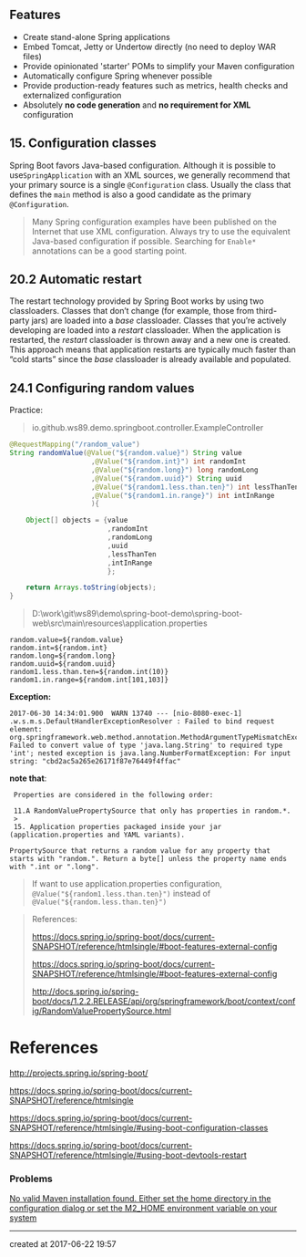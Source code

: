 

## Features

- Create stand-alone Spring applications
- Embed Tomcat, Jetty or Undertow directly (no need to deploy WAR files)
- Provide opinionated 'starter' POMs to simplify your Maven configuration
- Automatically configure Spring whenever possible
- Provide production-ready features such as metrics, health checks and externalized configuration
- Absolutely **no code generation** and **no requirement for XML** configuration




## 15. Configuration classes

Spring Boot favors Java-based configuration. Although it is possible to use`SpringApplication` with an XML sources, we generally recommend that your primary source is a single `@Configuration` class. Usually the class that defines the `main` method is also a good candidate as the primary `@Configuration`.

> Many Spring configuration examples have been published on the Internet that use XML configuration. Always try to use the equivalent Java-based configuration if possible. Searching for `Enable*` annotations can be a good starting point.



## 20.2 Automatic restart

The restart technology provided by Spring Boot works by using two classloaders. Classes that don’t change (for example, those from third-party jars) are loaded into a *base* classloader. Classes that you’re actively developing are loaded into a *restart* classloader. When the application is restarted, the *restart* classloader is thrown away and a new one is created. This approach means that application restarts are typically much
faster than “cold starts” since the *base* classloader is already available and populated.





## 24.1 Configuring random values

Practice:

> io.github.ws89.demo.springboot.controller.ExampleController

```java
@RequestMapping("/random_value")
String randomValue(@Value("${random.value}") String value
                    ,@Value("${random.int}") int randomInt
                    ,@Value("${random.long}") long randomLong
                    ,@Value("${random.uuid}") String uuid
                    ,@Value("${random1.less.than.ten}") int lessThanTen
                    ,@Value("${random1.in.range}") int intInRange
                    ){

    Object[] objects = {value
                        ,randomInt
                        ,randomLong
                        ,uuid
                        ,lessThanTen
                        ,intInRange
                        };

    return Arrays.toString(objects);
}
```

> D:\work\git\ws89\demo\spring-boot-demo\spring-boot-web\src\main\resources\application.properties

```properties
random.value=${random.value}
random.int=${random.int}
random.long=${random.long}
random.uuid=${random.uuid}
random1.less.than.ten=${random.int(10)}
random1.in.range=${random.int[101,103]}
```



**Exception:**

```exception
2017-06-30 14:34:01.900  WARN 13740 --- [nio-8080-exec-1] .w.s.m.s.DefaultHandlerExceptionResolver : Failed to bind request element: org.springframework.web.method.annotation.MethodArgumentTypeMismatchException: Failed to convert value of type 'java.lang.String' to required type 'int'; nested exception is java.lang.NumberFormatException: For input string: "cbd2ac5a265e26171f87e76449f4ffac"
```



**note that**:

```
 Properties are considered in the following order:
 
 11.A RandomValuePropertySource that only has properties in random.*.
 >
 15. Application properties packaged inside your jar (application.properties and YAML variants).
 
PropertySource that returns a random value for any property that starts with "random.". Return a byte[] unless the property name ends with ".int or ".long".
```

> If want to use application.properties configuration, `@Value("${random1.less.than.ten}")` instead of `@Value("${random.less.than.ten}")`



> References:
>
> https://docs.spring.io/spring-boot/docs/current-SNAPSHOT/reference/htmlsingle/#boot-features-external-config 
>
> https://docs.spring.io/spring-boot/docs/current-SNAPSHOT/reference/htmlsingle/#boot-features-external-config
>
> http://docs.spring.io/spring-boot/docs/1.2.2.RELEASE/api/org/springframework/boot/context/config/RandomValuePropertySource.html




# References

http://projects.spring.io/spring-boot/

https://docs.spring.io/spring-boot/docs/current-SNAPSHOT/reference/htmlsingle

https://docs.spring.io/spring-boot/docs/current-SNAPSHOT/reference/htmlsingle/#using-boot-configuration-classes

https://docs.spring.io/spring-boot/docs/current-SNAPSHOT/reference/htmlsingle/#using-boot-devtools-restart







### Problems

[No valid Maven installation found. Either set the home directory in the configuration dialog or set the M2_HOME environment variable on your system](https://stackoverflow.com/questions/20031182/no-valid-maven-installation-found-either-set-the-home-directory-in-the-configur)





---

created at 2017-06-22 19:57